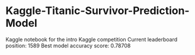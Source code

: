 # Kaggle-Titanic-Survivor-Prediction-Model

Kaggle notebook for the intro Kaggle competition
Current leaderboard position: 1589
Best model accuracy score: 0.78708

